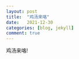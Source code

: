 ```yaml
---
layout: post
title:  "鸡汤来咯"
date:   2021-12-30
categories: [blog, jekyll]
comment: true
---
```


鸡汤来咯!
